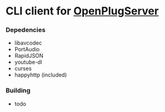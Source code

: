 # CLI client for [OpenPlugServer](https://github.com/DerrickGold/OpenPlugServer)


### Depedencies

 * libavcodec
 * PortAudio
 * RapidJSON
 * youtube-dl
 * curses
 * happyhttp (included)

### Building
* todo
